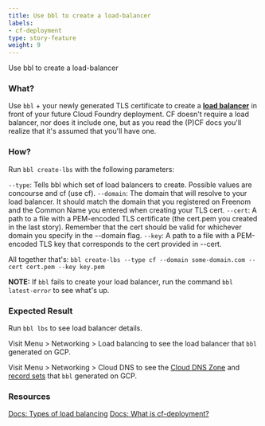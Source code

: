 ```yaml
---
title: Use bbl to create a load-balancer
labels:
- cf-deployment
type: story-feature
weight: 9
---
```


Use bbl to create a load-balancer
### What?
Use `bbl` + your newly generated TLS certificate to create a **[load balancer](https://cloud.google.com/compute/docs/load-balancing/#types_of_load_balancing)** in front of your future Cloud Foundry deployment. CF doesn't require a load balancer, nor does it include one, but as you read the (P)CF docs you'll realize that it's assumed that you'll have one.

### How?
Run `bbl create-lbs` with the following parameters:

`--type`: Tells bbl which set of load balancers to create. Possible values are concourse and cf (use cf).
`--domain`: The domain that will resolve to your load balancer. It should match the domain that you registered on Freenom and the Common Name you entered when creating your TLS cert.
`--cert`: A path to a file with a PEM-encoded TLS certificate (the cert.pem you created in the last story). Remember that the cert should be valid for whichever domain you specify in the --domain flag.
`--key`: A path to a file with a PEM-encoded TLS key that corresponds to the cert provided in --cert.

All together that's: `bbl create-lbs --type cf --domain some-domain.com --cert cert.pem --key key.pem`

**NOTE:** If `bbl` fails to create your load balancer, run the command `bbl latest-error` to see what's up.

### Expected Result
Run `bbl lbs` to see load balancer details.

Visit Menu > Networking > Load balancing to see the load balancer that `bbl` generated on GCP.

Visit Menu > Networking > Cloud DNS to see the [Cloud DNS Zone](https://cloud.google.com/dns/overview) and [record sets](https://cloud.google.com/dns/overview#supported_dns_record_types) that `bbl` generated on GCP.

### Resources
[Docs: Types of load balancing](https://cloud.google.com/compute/docs/load-balancing/#types_of_load_balancing)
[Docs: What is cf-deployment?](https://github.com/cloudfoundry/cf-deployment/blob/master/deployment-guide.md)